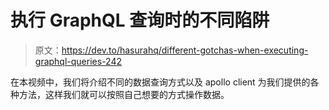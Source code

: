 # 执行 GraphQL 查询时的不同陷阱

> 原文：<https://dev.to/hasurahq/different-gotchas-when-executing-graphql-queries-242>

在本视频中，我们将介绍不同的数据查询方式以及 apollo client 为我们提供的各种方法，这样我们就可以按照自己想要的方式操作数据。